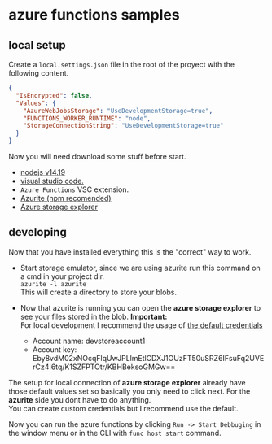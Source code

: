 # azure functions samples

## local setup
Create a `local.settings.json` file in the root of the proyect with the following content.

```json
{
  "IsEncrypted": false,
  "Values": {
    "AzureWebJobsStorage": "UseDevelopmentStorage=true",
    "FUNCTIONS_WORKER_RUNTIME": "node",
    "StorageConnectionString": "UseDevelopmentStorage=true"
  }
}
```
Now you will need download some stuff before start.

- [nodejs v14.19](https://nodejs.org/download/release/v14.19.0/)
- [visual studio code.](https://code.visualstudio.com/)
- `Azure Functions` VSC extension.
- [Azurite (npm recomended)](https://docs.microsoft.com/en-us/azure/storage/common/storage-use-azurite?tabs=npm#install-azurite)
- [Azure storage explorer](https://azure.microsoft.com/es-mx/features/storage-explorer/)

## developing 
Now that you have installed everything this is the "correct" way to work.
- Start storage emulator, since we are using azurite run this command on a cmd in your project dir.  
`azurite -l azurite`  
This will create a directory to store your blobs.

- Now that azurite is running you can open the **azure storage explorer** to see your files stored in the blob. 
**Important:**  
For local development I recommend the usage of [the default credentials](https://docs.microsoft.com/en-us/azure/storage/common/storage-use-azurite?tabs=npm#well-known-storage-account-and-key)  
  - Account name: devstoreaccount1
  - Account key: Eby8vdM02xNOcqFlqUwJPLlmEtlCDXJ1OUzFT50uSRZ6IFsuFq2UVErCz4I6tq/K1SZFPTOtr/KBHBeksoGMGw==

The setup for local connection of **azure storage explorer** already have those default values set so basically you only need to click next. For the **azurite** side you dont have to do anything.  
You can create custom credentials but I recommend use the default.

Now you can run the azure functions by clicking `Run -> Start Debbuging` in the window menu or in the CLI with `func host start` command.


